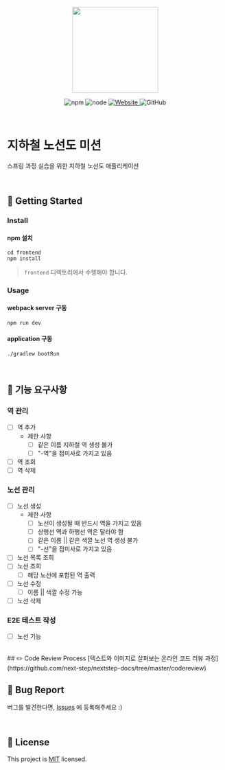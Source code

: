 <p align="center">
    <img width="200px;" src="https://raw.githubusercontent.com/woowacourse/atdd-subway-admin-frontend/master/images/main_logo.png"/>
</p>
<p align="center">
  <img alt="npm" src="https://img.shields.io/badge/npm-%3E%3D%205.5.0-blue">
  <img alt="node" src="https://img.shields.io/badge/node-%3E%3D%209.3.0-blue">
  <a href="https://techcourse.woowahan.com/c/Dr6fhku7" alt="woowacuorse subway">
    <img alt="Website" src="https://img.shields.io/website?url=https%3A%2F%2Fedu.nextstep.camp%2Fc%2FR89PYi5H">
  </a>
  <img alt="GitHub" src="https://img.shields.io/github/license/woowacourse/atdd-subway-map">
</p>

<br>

# 지하철 노선도 미션
스프링 과정 실습을 위한 지하철 노선도 애플리케이션

<br>

## 🚀 Getting Started

### Install
#### npm 설치
```
cd frontend
npm install
```
> `frontend` 디렉토리에서 수행해야 합니다.

### Usage
#### webpack server 구동
```
npm run dev
```
#### application 구동
```
./gradlew bootRun
```
<br>

## 🚟 기능 요구사항 
### 역 관리
- [ ] 역 추가
  - 제한 사항
    - [ ] 같은 이름 지하철 역 생성 불가
    - [ ] "-역"을 접미사로 가지고 있음
- [ ] 역 조회
- [ ] 역 삭제 

### 노선 관리 
- [ ] 노선 생성
  - 제한 사항
    - [ ] 노선이 생성될 때 반드시 역을 가지고 있음
    - [ ] 상행선 역과 하행선 역은 달라야 함
    - [ ] 같은 이름 || 같은 색깔 노선 역 생성 불가
    - [ ] "-선"을 접미사로 가지고 있음 
- [ ] 노선 목록 조희
- [ ] 노선 조희 
  - [ ] 해당 노선에 포함된 역 출력 
- [ ] 노선 수정
  - [ ] 이름 || 색깔 수정 가능
- [ ] 노선 삭제 

### E2E 테스트 작성
- [ ] 노선 기능 
<br>
## ✏️ Code Review Process
[텍스트와 이미지로 살펴보는 온라인 코드 리뷰 과정](https://github.com/next-step/nextstep-docs/tree/master/codereview)

<br>

## 🐞 Bug Report

버그를 발견한다면, [Issues](https://github.com/woowacourse/atdd-subway-map/issues) 에 등록해주세요 :)

<br>

## 📝 License

This project is [MIT](https://github.com/woowacourse/atdd-subway-map/blob/master/LICENSE) licensed.
